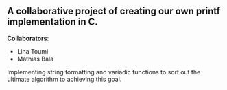 ## A collaborative project of creating our own printf implementation in C.

**Collaborators**:
* Lina Toumi
* Mathias Bala

Implementing string formatting and variadic functions to sort out the ultimate algorithm to achieving this goal.
